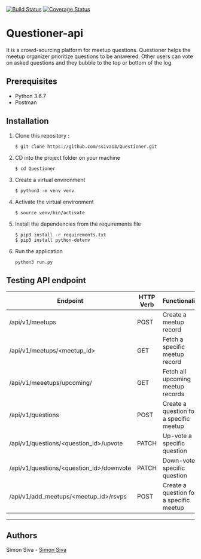 [![Build Status](https://travis-ci.com/ssiva13/Questioner.svg?branch=develop)](https://travis-ci.com/ssiva13/Questioner)     [![Coverage Status](https://coveralls.io/repos/github/ssiva13/Questioner/badge.svg?branch=develop)](https://coveralls.io/github/ssiva13/Questioner?branch=develop)

# Questioner-api
It is a crowd-sourcing platform for meetup questions. Questioner helps the meetup organizer prioritize questions to be answered. Other users can vote on asked questions and they bubble to the top or bottom of the log.

## Prerequisites
- Python 3.6.7 
- Postman


## Installation
1. Clone this repository :

	```
    $ git clone https://github.com/ssiva13/Questioner.git
    ```

2. CD into the project folder on your machine

	```
    $ cd Questioner
    ```

3. Create a virtual environment

    ```
    $ python3 -m venv venv
    ```

4. Activate the virtual environment

	```
    $ source venv/bin/activate
    ```

5. Install the dependencies from the requirements file

	```
    $ pip3 install -r requirements.txt
    $ pip3 install python-dotenv
    ```

6. Run the application

    ```
    python3 run.py
    ```

## Testing API endpoint

| Endpoint                            				| HTTP Verb   | Functionality           			    |
| ---------------------------------------------------- | ----------- | ------------------------------------------ |    
| /api/v1/meetups                  				| POST        | Create a meetup record     			    |
| /api/v1/meetups/<meetup_id>          				| GET         | Fetch a specific meetup record   		    |
| /api/v1/meeetups/upcoming/          		 		| GET         | Fetch all upcoming meetup records          |
| /api/v1/questions                				| POST        | Create a question for a specific meetup    |
| /api/v1/questions/<question_id>/upvote			| PATCH       | Up-vote a specific question        	    |
| /api/v1/questions/<question_id>/downvote			| PATCH       | Down-vote a specific question       	    |
| /api/v1/add_meetups/<meetup_id>/rsvps   			| POST        | Create a question for a specific meetup    |
--------------------------------------------------------------------------------------------------------------------

## Authors
Simon Siva - [Simon Siva](https://github.com/ssiva13)


